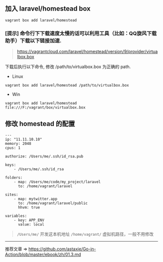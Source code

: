 ## 加入 laravel/homestead box

```shell
vagrant box add laravel/homestead
```
### [提示] 命令行下下载速度太慢的话可以利用工具（比如：QQ旋风下载助手）下载以下链接加速.

> https://vagrantcloud.com/laravel/homestead/version/9/provider/virtualbox.box

下载后执行以下命令, 修改 /path/to/virtualbox.box 为正确的 path.

* Linux
```shell
vagrant box add laravel/homestead /path/to/virtualbox.box 
```

* Win
```shell
vagrant box add laravel/homestead file:///F:/vagrant/box/virtualbox.box 
```

## 修改 homestead 的配置
```shell
---
ip: "11.11.10.10"
memory: 2048
cpus: 1

authorize: /Users/me/.ssh/id_rsa.pub

keys:
    - /Users/me/.ssh/id_rsa

folders:
    - map: /Users/me/code/my_project/laravel
      to: /home/vagrant/laravel

sites:
    - map: mytwitter.app
      to: /home/vagrant/laravel/public
      hhvm: true
      
variables:
    - key: APP_ENV
      value: local
```

> `/Users/me/`      开发这本机地址
> `/home/vagrant/`  虚拟机路径，一般不用修改  

---


推荐文章 => https://github.com/astaxie/Go-in-Action/blob/master/ebook/zh/01.3.md

